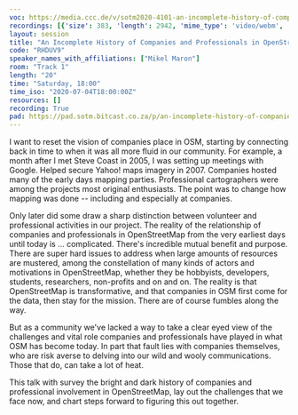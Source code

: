 ```yaml
---
voc: https://media.ccc.de/v/sotm2020-4101-an-incomplete-history-of-companies-and-professionals-in-openstreetmap
recordings: [{'size': 383, 'length': 2942, 'mime_type': 'video/webm', 'language': 'eng', 'filename': 'sotm2020-4101-eng-An_Incomplete_History_of_Companies_and_Professionals_in_OpenStreetMap_webm-hd.webm', 'state': 'new', 'folder': 'webm-hd', 'high_quality': True, 'width': 1920, 'height': 1080, 'updated_at': '2020-07-17T22:48:39.474+02:00', 'recording_url': 'https://cdn.media.ccc.de/events/sotm/2020/webm-hd/sotm2020-4101-eng-An_Incomplete_History_of_Companies_and_Professionals_in_OpenStreetMap_webm-hd.webm', 'url': 'https://media.ccc.de/public/recordings/47508', 'event_url': 'https://media.ccc.de/public/events/ff18541a-4fcf-56a8-a248-f13c34a45acc', 'conference_url': 'https://media.ccc.de/public/conferences/sotm2020'}, {'size': 146, 'length': 2942, 'mime_type': 'video/webm', 'language': 'eng', 'filename': 'sotm2020-4101-eng-An_Incomplete_History_of_Companies_and_Professionals_in_OpenStreetMap_webm-sd.webm', 'state': 'new', 'folder': 'webm-sd', 'high_quality': False, 'width': 720, 'height': 576, 'updated_at': '2020-07-17T22:23:14.031+02:00', 'recording_url': 'https://cdn.media.ccc.de/events/sotm/2020/webm-sd/sotm2020-4101-eng-An_Incomplete_History_of_Companies_and_Professionals_in_OpenStreetMap_webm-sd.webm', 'url': 'https://media.ccc.de/public/recordings/47503', 'event_url': 'https://media.ccc.de/public/events/ff18541a-4fcf-56a8-a248-f13c34a45acc', 'conference_url': 'https://media.ccc.de/public/conferences/sotm2020'}, {'size': 101, 'length': 2942, 'mime_type': 'video/mp4', 'language': 'eng', 'filename': 'sotm2020-4101-eng-An_Incomplete_History_of_Companies_and_Professionals_in_OpenStreetMap_sd.mp4', 'state': 'new', 'folder': 'h264-sd', 'high_quality': False, 'width': 720, 'height': 576, 'updated_at': '2020-07-17T22:12:04.848+02:00', 'recording_url': 'https://cdn.media.ccc.de/events/sotm/2020/h264-sd/sotm2020-4101-eng-An_Incomplete_History_of_Companies_and_Professionals_in_OpenStreetMap_sd.mp4', 'url': 'https://media.ccc.de/public/recordings/47501', 'event_url': 'https://media.ccc.de/public/events/ff18541a-4fcf-56a8-a248-f13c34a45acc', 'conference_url': 'https://media.ccc.de/public/conferences/sotm2020'}, {'size': 44, 'length': 2942, 'mime_type': 'audio/mpeg', 'language': 'eng', 'filename': 'sotm2020-4101-eng-An_Incomplete_History_of_Companies_and_Professionals_in_OpenStreetMap_mp3.mp3', 'state': 'new', 'folder': 'mp3', 'high_quality': False, 'width': 0, 'height': 0, 'updated_at': '2020-07-17T22:10:25.267+02:00', 'recording_url': 'https://cdn.media.ccc.de/events/sotm/2020/mp3/sotm2020-4101-eng-An_Incomplete_History_of_Companies_and_Professionals_in_OpenStreetMap_mp3.mp3', 'url': 'https://media.ccc.de/public/recordings/47500', 'event_url': 'https://media.ccc.de/public/events/ff18541a-4fcf-56a8-a248-f13c34a45acc', 'conference_url': 'https://media.ccc.de/public/conferences/sotm2020'}, {'size': 299, 'length': 2942, 'mime_type': 'video/mp4', 'language': 'eng', 'filename': 'sotm2020-4101-eng-An_Incomplete_History_of_Companies_and_Professionals_in_OpenStreetMap_hd.mp4', 'state': 'new', 'folder': 'h264-hd', 'high_quality': True, 'width': 1920, 'height': 1080, 'updated_at': '2020-07-17T22:02:14.985+02:00', 'recording_url': 'https://cdn.media.ccc.de/events/sotm/2020/h264-hd/sotm2020-4101-eng-An_Incomplete_History_of_Companies_and_Professionals_in_OpenStreetMap_hd.mp4', 'url': 'https://media.ccc.de/public/recordings/47499', 'event_url': 'https://media.ccc.de/public/events/ff18541a-4fcf-56a8-a248-f13c34a45acc', 'conference_url': 'https://media.ccc.de/public/conferences/sotm2020'}]
layout: session
title: "An Incomplete History of Companies and Professionals in OpenStreetMap"
code: "RHDUV9"
speaker_names_with_affiliations: ["Mikel Maron"]
room: "Track 1"
length: "20"
time: "Saturday, 18:00"
time_iso: "2020-07-04T18:00:00Z"
resources: []
recording: True
pad: https://pad.sotm.bitcast.co.za/p/an-incomplete-history-of-companies-and-professiona
---
```

I want to reset the vision of companies place in OSM, starting by connecting back in time to when it was all more fluid in our community. For example, a month after I met Steve Coast in 2005, I was setting up meetings with Google. Helped secure Yahoo! maps imagery in 2007. Companies hosted many of the early days mapping parties. Professional cartographers were among the projects most original enthusiasts. The point was to change how mapping was done -- including and especially at companies. 

Only later did some draw a sharp distinction between volunteer and professional activities in our project. The reality of the relationship of companies and professionals in OpenStreetMap from the very earliest days until today is ... complicated. There's incredible mutual benefit and purpose.  There are super hard issues to address when large amounts of resources are mustered, among the constellation of many kinds of actors and motivations in OpenStreetMap, whether they be hobbyists, developers, students, researchers, non-profits and on and on. The reality is that OpenStreetMap is transformative, and that companies in OSM first come for the data, then stay for the mission. There are of course fumbles along the way.

But as a community we've lacked a way to take a clear eyed view of the challenges and vital role companies and professionals have played in what OSM has become today. In part that fault lies with companies themselves, who are risk averse to delving into our wild and wooly communications. Those that do, can take a lot of heat.

This talk with survey the bright and dark history of companies and professional involvement in OpenStreetMap, lay out the challenges that we face now, and chart steps forward to figuring this out together.
